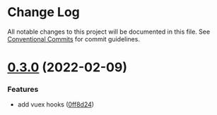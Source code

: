 # Change Log

All notable changes to this project will be documented in this file.
See [Conventional Commits](https://conventionalcommits.org) for commit guidelines.

# [0.3.0](https://github.com/owenvip/outils/compare/v0.2.0...v0.3.0) (2022-02-09)


### Features

* add vuex hooks ([0ff8d24](https://github.com/owenvip/outils/commit/0ff8d247a606d491f58c383026bc37d5d0180daf))

